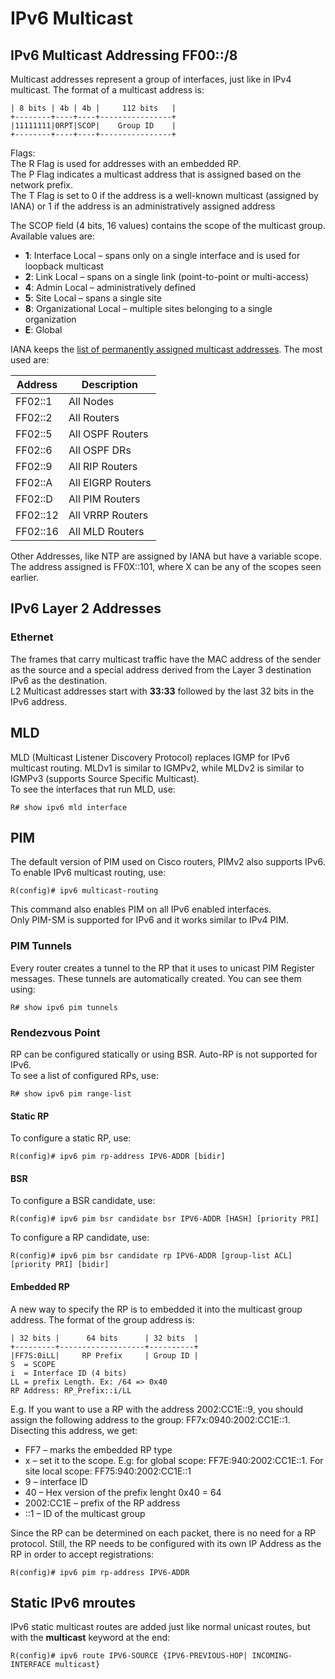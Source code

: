 # IPv6 Multicast

## IPv6 Multicast Addressing FF00::/8

Multicast addresses represent a group of interfaces, just like in IPv4 multicast. The format of a multicast address is:

```
| 8 bits | 4b | 4b |     112 bits   |
+--------+----+----+----------------+
|11111111|0RPT|SCOP|    Group ID    |
+--------+----+----+----------------+
```

Flags:\
The R Flag is used for addresses with an embedded RP.\
The P Flag indicates a multicast address that is assigned based on the network prefix.\
The T Flag is set to 0 if the address is a well-known multicast (assigned by IANA) or 1 if the address is an administratively assigned address

The SCOP field (4 bits, 16 values) contains the scope of the multicast group. Available values are:

* **1**: Interface Local – spans only on a single interface and is used for loopback multicast
* **2**: Link Local – spans on a single link (point-to-point or multi-access)
* **4**: Admin Local – administratively defined
* **5**: Site Local – spans a single site
* **8**: Organizational Local – multiple sites belonging to a single organization
* **E**: Global

IANA keeps the [list of permanently assigned multicast addresses](https://www.iana.org/assignments/ipv6-multicast-addresses/ipv6-multicast-addresses.xml). The most used are:

| Address  | Description       |
| -------- | ----------------- |
| FF02::1  | All Nodes         |
| FF02::2  | All Routers       |
| FF02::5  | All OSPF Routers  |
| FF02::6  | All OSPF DRs      |
| FF02::9  | All RIP Routers   |
| FF02::A  | All EIGRP Routers |
| FF02::D  | All PIM Routers   |
| FF02::12 | All VRRP Routers  |
| FF02::16 | All MLD Routers   |

Other Addresses, like NTP are assigned by IANA but have a variable scope. The address assigned is FF0X::101, where X can be any of the scopes seen earlier.

## IPv6 Layer 2 Addresses

### Ethernet

The frames that carry multicast traffic have the MAC address of the sender as the source and a special address derived from the Layer 3 destination IPv6 as the destination.\
L2 Multicast addresses start with **33:33** followed by the last 32 bits in the IPv6 address.

## MLD

MLD (Multicast Listener Discovery Protocol) replaces IGMP for IPv6 multicast routing. MLDv1 is similar to IGMPv2, while MLDv2 is similar to IGMPv3 (supports Source Specific Multicast).\
To see the interfaces that run MLD, use:

```
R# show ipv6 mld interface
```

## PIM

The default version of PIM used on Cisco routers, PIMv2 also supports IPv6. To enable IPv6 multicast routing, use:

```
R(config)# ipv6 multicast-routing
```

This command also enables PIM on all IPv6 enabled interfaces.\
Only PIM-SM is supported for IPv6 and it works similar to IPv4 PIM.

### PIM Tunnels

Every router creates a tunnel to the RP that it uses to unicast PIM Register messages. These tunnels are automatically created. You can see them using:

```
R# show ipv6 pim tunnels
```

### Rendezvous Point

RP can be configured statically or using BSR. Auto-RP is not supported for IPv6.\
To see a list of configured RPs, use:

```
R# show ipv6 pim range-list
```

#### **Static RP**

To configure a static RP, use:

```
R(config)# ipv6 pim rp-address IPV6-ADDR [bidir]
```

#### **BSR**

To configure a BSR candidate, use:

```
R(config)# ipv6 pim bsr candidate bsr IPV6-ADDR [HASH] [priority PRI]
```

To configure a RP candidate, use:

```
R(config)# ipv6 pim bsr candidate rp IPV6-ADDR [group-list ACL] [priority PRI] [bidir]
```

#### **Embedded RP**

A new way to specify the RP is to embedded it into the multicast group address. The format of the group address is:

```
| 32 bits |      64 bits      | 32 bits  |
+---------+-------------------+----------+
|FF7S:0iLL|     RP Prefix     | Group ID |
S  = SCOPE
i  = Interface ID (4 bits)
LL = prefix Length. Ex: /64 => 0x40
RP Address: RP_Prefix::i/LL
```

E.g. If you want to use a RP with the address 2002:CC1E::9, you should assign the following address to the group: FF7x:0940:2002:CC1E::1. Disecting this address, we get:

* FF7 – marks the embedded RP type
* x – set it to the scope. E.g: for global scope: FF7E:940:2002:CC1E::1. For site local scope: FF75:940:2002:CC1E::1
* 9 – interface ID
* 40 – Hex version of the prefix lenght 0x40 = 64
* 2002:CC1E – prefix of the RP address
* ::1 – ID of the multicast group

Since the RP can be determined on each packet, there is no need for a RP protocol. Still, the RP needs to be configured with its own IP Address as the RP in order to accept registrations:

```
R(config)# ipv6 pim rp-address IPV6-ADDR
```

## Static IPv6 mroutes

IPv6 static multicast routes are added just like normal unicast routes, but with the **multicast** keyword at the end:

```
R(config)# ipv6 route IPV6-SOURCE {IPV6-PREVIOUS-HOP| INCOMING-INTERFACE multicast}
```
